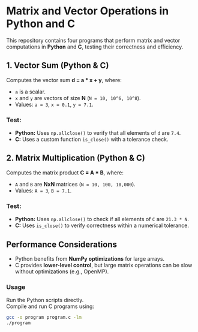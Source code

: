 # Matrix and Vector Operations in Python and C

This repository contains four programs that perform matrix and vector computations in **Python** and **C**, testing their correctness and efficiency.

## **1. Vector Sum (Python & C)**
Computes the vector sum **d = a * x + y**, where:
- `a` is a scalar.
- `x` and `y` are vectors of size **N** (`N = 10, 10^6, 10^8`).
- Values: `a = 3`, `x = 0.1`, `y = 7.1`.

### **Test:**  
- **Python:** Uses `np.allclose()` to verify that all elements of `d` are `7.4`.  
- **C:** Uses a custom function `is_close()` with a tolerance check.

## **2. Matrix Multiplication (Python & C)**
Computes the matrix product **C = A * B**, where:
- `A` and `B` are **NxN** matrices (`N = 10, 100, 10,000`).
- Values: `A = 3`, `B = 7.1`.

### **Test:**  
- **Python:** Uses `np.allclose()` to check if all elements of `C` are `21.3 * N`.  
- **C:** Uses `is_close()` to verify correctness within a numerical tolerance.

## **Performance Considerations**
- Python benefits from **NumPy optimizations** for large arrays.  
- C provides **lower-level control**, but large matrix operations can be slow without optimizations (e.g., OpenMP).  

### **Usage**
Run the Python scripts directly.  
Compile and run C programs using:
```sh
gcc -o program program.c -lm
./program

